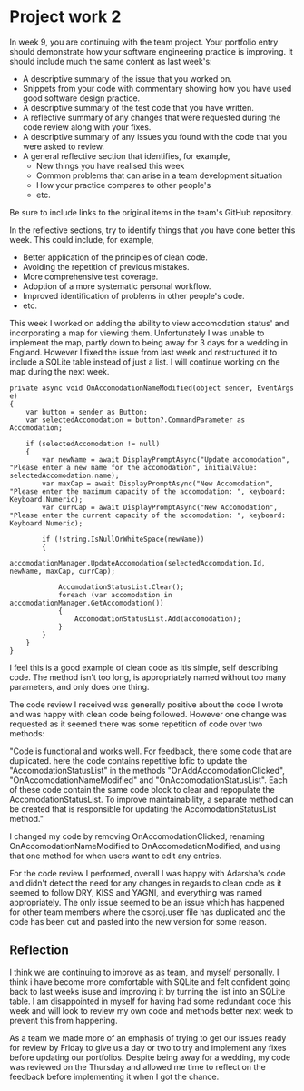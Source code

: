 # Project work 2

In week 9, you are continuing with the team project. Your portfolio entry should 
demonstrate how your software engineering practice is improving. It should include
much the same content as last week's:

* A descriptive summary of the issue that you worked on.
* Snippets from your code with commentary showing how you have used good software design 
  practice.
* A descriptive summary of the test code that you have written.
* A reflective summary of any changes that were requested during the code review along 
  with your fixes.
* A descriptive summary of any issues you found with the code that you were asked to review.
* A general reflective section that identifies, for example,
  * New things you have realised this week
  * Common problems that can arise in a team development situation
  * How your practice compares to other people's
  * etc.

Be sure to include links to the original items in the team's GitHub repository.

In the reflective sections, try to identify things that you have done better this week. 
This could include, for example,

* Better application of the principles of clean code.
* Avoiding the repetition of previous mistakes.
* More comprehensive test coverage.
* Adoption of a more systematic personal workflow.
* Improved identification of problems in other people's code.
* etc.

This week I worked on adding the ability to view accomodation status' and incorporating a map for viewing them. Unfortunately I was unable to implement the map, partly down to being away for 3 days for a wedding in England. However I fixed the issue from last week and restructured it to include a SQLite table instead of just a list. I will continue working on the map during the next week. 

```
private async void OnAccomodationNameModified(object sender, EventArgs e)
{
    var button = sender as Button;
    var selectedAccomodation = button?.CommandParameter as Accomodation;

    if (selectedAccomodation != null)
    {
        var newName = await DisplayPromptAsync("Update accomodation", "Please enter a new name for the accomodation", initialValue: selectedAccomodation.name);
        var maxCap = await DisplayPromptAsync("New Accomodation", "Please enter the maximum capacity of the accomodation: ", keyboard: Keyboard.Numeric);
        var currCap = await DisplayPromptAsync("New Accomodation", "Please enter the current capacity of the accomodation: ", keyboard: Keyboard.Numeric);

        if (!string.IsNullOrWhiteSpace(newName))
        {
            accomodationManager.UpdateAccomodation(selectedAccomodation.Id, newName, maxCap, currCap);

            AccomodationStatusList.Clear();
            foreach (var accomodation in accomodationManager.GetAccomodation())
            {
                AccomodationStatusList.Add(accomodation);
            }
        }
    }
}
```
I feel this is a good example of clean code as itis simple, self describing code. The method isn't too long, is appropriately named without too many parameters, and only does one thing. 

The code review I received was generally positive about the code I wrote and was happy with clean code being followed. However one change was requested as it seemed there was some repetition of code over two methods:

"Code is functional and works well.
For feedback, there some code that are duplicated. here the code contains repetitive lofic to update the "AccomodationStatusList" in the methods "OnAddAccomodationClicked", "OnAccomodationNameModified" and "OnAccomodationStatusList". Each of these code contain the same code block to clear and repopulate the AccomodationStatusList. To improve maintainability, a separate method can be created that is responsible for updating the AccomodationStatusList method."

I changed my code by removing OnAccomodationClicked, renaming OnAccomodationNameModified to OnAccomodationModified, and using that one method for when users want to edit any entries.

For the code review I performed, overall I was happy with Adarsha's code and didn't detect the need for any changes in regards to clean code as it seemed to follow DRY, KISS and YAGNI, and everything was named appropriately. The only issue seemed to be an issue which has happened for other team members where the csproj.user file has duplicated and the code has been cut and pasted into the new version for some reason.

## Reflection

I think we are continuing to improve as as team, and myself personally. I think i have become more comfortable with SQLite and felt confident going back to last weeks isuse and improving it by turning the list into an SQLite table. I am disappointed in myself for having had some redundant code this week and will look to review my own code and methods better next week to prevent this from happening.

As a team we made more of an emphasis of trying to get our issues ready for review by Friday to give us a day or two to try and implement any fixes before updating our portfolios. Despite being away for a wedding, my code was reviewed on the Thursday and allowed me time to reflect on the feedback before implementing it when I got the chance.
